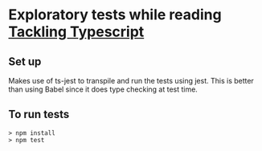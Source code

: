 # Exploratory tests while reading [Tackling Typescript](https://exploringjs.com/tackling-ts/index.html)

## Set up
Makes use of ts-jest to transpile and run the tests using jest. This is better than using Babel since it does type checking at test time.

## To run tests

```
> npm install
> npm test
```